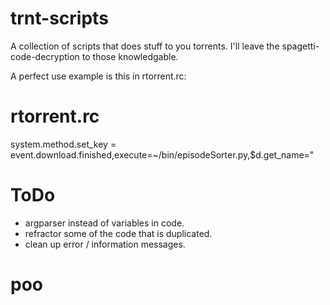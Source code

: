 # trnt-scripts
A collection of scripts that does stuff to you torrents. I'll leave the
spagetti-code-decryption to those knowledgable.

A perfect use example is this in rtorrent.rc: 
# rtorrent.rc
system.method.set_key = event.download.finished,execute=~/bin/episodeSorter.py,$d.get_name="

# ToDo
* argparser instead of variables in code.
* refractor some of the code that is duplicated.
* clean up error / information messages.

# poo
